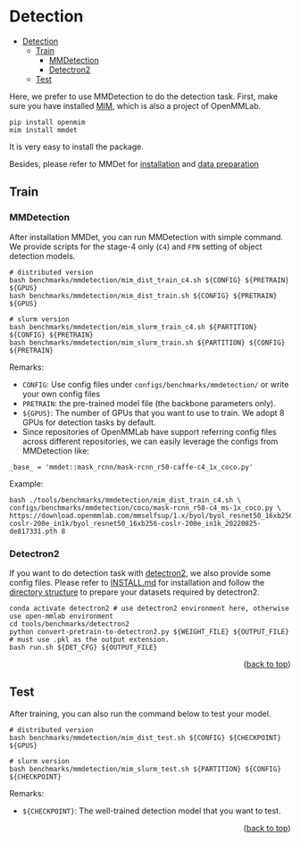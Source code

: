 # Detection

- [Detection](#detection)
  - [Train](#train)
    - [MMDetection](#mmdetection)
    - [Detectron2](#detectron2)
  - [Test](#test)

Here, we prefer to use MMDetection to do the detection task. First, make sure you have installed [MIM](https://github.com/open-mmlab/mim), which is also a project of OpenMMLab.

```shell
pip install openmim
mim install mmdet
```

It is very easy to install the package.

Besides, please refer to MMDet for [installation](https://github.com/open-mmlab/mmdetection/blob/master/docs/en/get_started.md) and [data preparation](https://github.com/open-mmlab/mmdetection/blob/master/docs/en/1_exist_data_model.md)

## Train

### MMDetection

After installation MMDet, you can run MMDetection with simple command. We provide scripts for the stage-4 only (`C4`) and `FPN` setting of object detection models.

```shell
# distributed version
bash benchmarks/mmdetection/mim_dist_train_c4.sh ${CONFIG} ${PRETRAIN} ${GPUS}
bash benchmarks/mmdetection/mim_dist_train.sh ${CONFIG} ${PRETRAIN} ${GPUS}

# slurm version
bash benchmarks/mmdetection/mim_slurm_train_c4.sh ${PARTITION} ${CONFIG} ${PRETRAIN}
bash benchmarks/mmdetection/mim_slurm_train.sh ${PARTITION} ${CONFIG} ${PRETRAIN}
```

Remarks:

- `CONFIG`: Use config files under `configs/benchmarks/mmdetection/` or write your own config files
- `PRETRAIN`: the pre-trained model file (the backbone parameters only).
- `${GPUS}`: The number of GPUs that you want to use to train. We adopt 8 GPUs for detection tasks by default.
- Since repositories of OpenMMLab have support referring config files across different repositories, we can easily leverage the configs from MMDetection like:
```shell
_base_ = 'mmdet::mask_rcnn/mask-rcnn_r50-caffe-c4_1x_coco.py'
```

Example:

```shell
bash ./tools/benchmarks/mmdetection/mim_dist_train_c4.sh \
configs/benchmarks/mmdetection/coco/mask-rcnn_r50-c4_ms-1x_coco.py \
https://download.openmmlab.com/mmselfsup/1.x/byol/byol_resnet50_16xb256-coslr-200e_in1k/byol_resnet50_16xb256-coslr-200e_in1k_20220825-de817331.pth 8
```

### Detectron2

If you want to do detection task with [detectron2](https://github.com/facebookresearch/detectron2), we also provide some config files.
Please refer to [INSTALL.md](https://github.com/facebookresearch/detectron2/blob/main/INSTALL.md) for installation and follow the [directory structure](https://github.com/facebookresearch/detectron2/tree/main/datasets) to prepare your datasets required by detectron2.

```shell
conda activate detectron2 # use detectron2 environment here, otherwise use open-mmlab environment
cd tools/benchmarks/detectron2
python convert-pretrain-to-detectron2.py ${WEIGHT_FILE} ${OUTPUT_FILE} # must use .pkl as the output extension.
bash run.sh ${DET_CFG} ${OUTPUT_FILE}
```

<p align="right">(<a href="#top">back to top</a>)</p>

## Test

After training, you can also run the command below to test your model.

```shell
# distributed version
bash benchmarks/mmdetection/mim_dist_test.sh ${CONFIG} ${CHECKPOINT} ${GPUS}

# slurm version
bash benchmarks/mmdetection/mim_slurm_test.sh ${PARTITION} ${CONFIG} ${CHECKPOINT}
```

Remarks:

- `${CHECKPOINT}`: The well-trained detection model that you want to test.

<p align="right">(<a href="#top">back to top</a>)</p>
